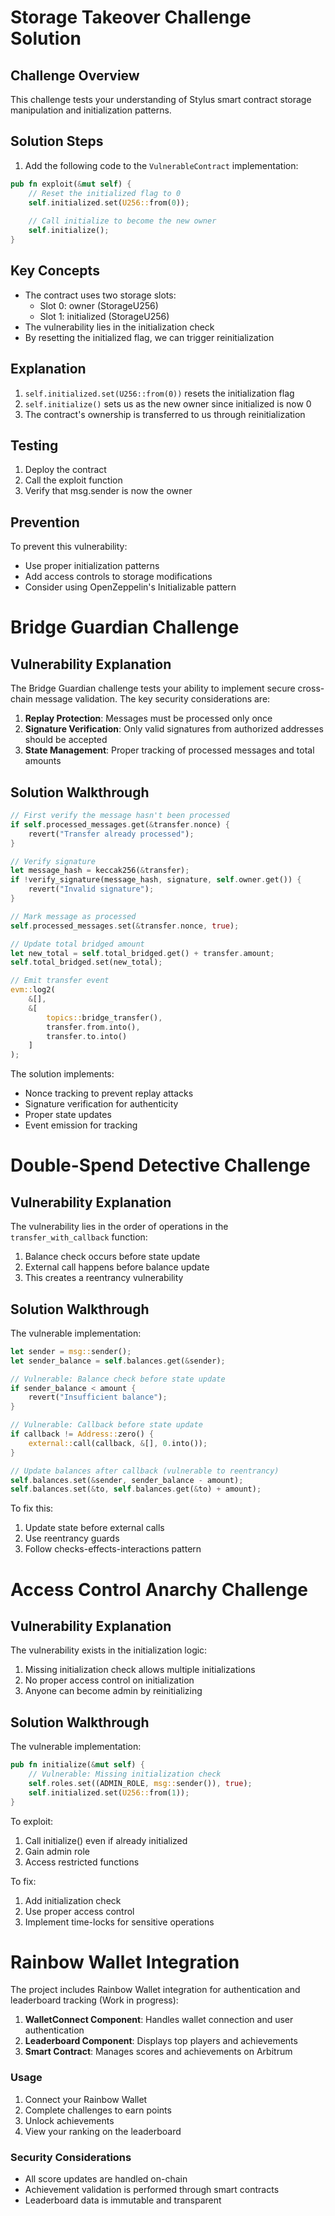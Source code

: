# Storage Takeover Challenge Solution

## Challenge Overview
This challenge tests your understanding of Stylus smart contract storage manipulation and initialization patterns.

## Solution Steps

1. Add the following code to the `VulnerableContract` implementation:
```rust
pub fn exploit(&mut self) {
    // Reset the initialized flag to 0
    self.initialized.set(U256::from(0));
    
    // Call initialize to become the new owner
    self.initialize();
}
```

## Key Concepts
- The contract uses two storage slots:
  - Slot 0: owner (StorageU256)
  - Slot 1: initialized (StorageU256)
- The vulnerability lies in the initialization check
- By resetting the initialized flag, we can trigger reinitialization

## Explanation
1. `self.initialized.set(U256::from(0))` resets the initialization flag
2. `self.initialize()` sets us as the new owner since initialized is now 0
3. The contract's ownership is transferred to us through reinitialization

## Testing
1. Deploy the contract
2. Call the exploit function
3. Verify that msg.sender is now the owner

## Prevention
To prevent this vulnerability:
- Use proper initialization patterns
- Add access controls to storage modifications
- Consider using OpenZeppelin's Initializable pattern


# Bridge Guardian Challenge

## Vulnerability Explanation
The Bridge Guardian challenge tests your ability to implement secure cross-chain message validation. The key security considerations are:

1. **Replay Protection**: Messages must be processed only once
2. **Signature Verification**: Only valid signatures from authorized addresses should be accepted
3. **State Management**: Proper tracking of processed messages and total amounts

## Solution Walkthrough
```rust
// First verify the message hasn't been processed
if self.processed_messages.get(&transfer.nonce) {
    revert("Transfer already processed");
}

// Verify signature
let message_hash = keccak256(&transfer);
if !verify_signature(message_hash, signature, self.owner.get()) {
    revert("Invalid signature");
}

// Mark message as processed
self.processed_messages.set(&transfer.nonce, true);

// Update total bridged amount
let new_total = self.total_bridged.get() + transfer.amount;
self.total_bridged.set(new_total);

// Emit transfer event
evm::log2(
    &[],
    &[
        topics::bridge_transfer(),
        transfer.from.into(),
        transfer.to.into()
    ]
);
```

The solution implements:
- Nonce tracking to prevent replay attacks
- Signature verification for authenticity
- Proper state updates
- Event emission for tracking

# Double-Spend Detective Challenge

## Vulnerability Explanation
The vulnerability lies in the order of operations in the `transfer_with_callback` function:

1. Balance check occurs before state update
2. External call happens before balance update
3. This creates a reentrancy vulnerability

## Solution Walkthrough
The vulnerable implementation:
```rust
let sender = msg::sender();
let sender_balance = self.balances.get(&sender);

// Vulnerable: Balance check before state update
if sender_balance < amount {
    revert("Insufficient balance");
}

// Vulnerable: Callback before state update
if callback != Address::zero() {
    external::call(callback, &[], 0.into());
}

// Update balances after callback (vulnerable to reentrancy)
self.balances.set(&sender, sender_balance - amount);
self.balances.set(&to, self.balances.get(&to) + amount);
```

To fix this:
1. Update state before external calls
2. Use reentrancy guards
3. Follow checks-effects-interactions pattern

# Access Control Anarchy Challenge

## Vulnerability Explanation
The vulnerability exists in the initialization logic:

1. Missing initialization check allows multiple initializations
2. No proper access control on initialization
3. Anyone can become admin by reinitializing

## Solution Walkthrough
The vulnerable implementation:
```rust
pub fn initialize(&mut self) {
    // Vulnerable: Missing initialization check
    self.roles.set((ADMIN_ROLE, msg::sender()), true);
    self.initialized.set(U256::from(1));
}
```

To exploit:
1. Call initialize() even if already initialized
2. Gain admin role
3. Access restricted functions

To fix:
1. Add initialization check
2. Use proper access control
3. Implement time-locks for sensitive operations

# Rainbow Wallet Integration

The project includes Rainbow Wallet integration for authentication and leaderboard tracking (Work in progress):

1. **WalletConnect Component**: Handles wallet connection and user authentication
2. **Leaderboard Component**: Displays top players and achievements
3. **Smart Contract**: Manages scores and achievements on Arbitrum

### Usage
1. Connect your Rainbow Wallet
2. Complete challenges to earn points
3. Unlock achievements
4. View your ranking on the leaderboard

### Security Considerations
- All score updates are handled on-chain
- Achievement validation is performed through smart contracts
- Leaderboard data is immutable and transparent